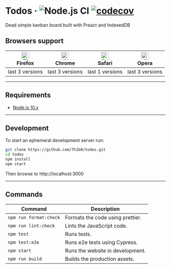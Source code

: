 # Todos &middot; ![Node.js CI](https://github.com/7h1b0/todos/workflows/Node.js%20CI/badge.svg) [![codecov](https://codecov.io/gh/7h1b0/todos/branch/master/graph/badge.svg?token=57PNU1ERS8)](https://codecov.io/gh/7h1b0/todos)

Dead simple kanban board built with Preact and IndexedDB

## Browsers support

| [<img src="https://raw.githubusercontent.com/alrra/browser-logos/master/src/firefox/firefox_48x48.png" alt="Firefox" width="24px" height="24px" />](http://godban.github.io/browsers-support-badges/)</br>Firefox | [<img src="https://raw.githubusercontent.com/alrra/browser-logos/master/src/chrome/chrome_48x48.png" alt="Chrome" width="24px" height="24px" />](http://godban.github.io/browsers-support-badges/)</br>Chrome | [<img src="https://raw.githubusercontent.com/alrra/browser-logos/master/src/safari/safari_48x48.png" alt="Safari" width="24px" height="24px" />](http://godban.github.io/browsers-support-badges/)</br>Safari | [<img src="https://raw.githubusercontent.com/alrra/browser-logos/master/src/opera/opera_48x48.png" alt="Opera" width="24px" height="24px" />](http://godban.github.io/browsers-support-badges/)</br>Opera |
| ----------------------------------------------------------------------------------------------------------------------------------------------------------------------------------------------------------------- | ------------------------------------------------------------------------------------------------------------------------------------------------------------------------------------------------------------- | ------------------------------------------------------------------------------------------------------------------------------------------------------------------------------------------------------------- | --------------------------------------------------------------------------------------------------------------------------------------------------------------------------------------------------------- |
| last 3 versions                                                                                                                                                                                                   | last 3 versions                                                                                                                                                                                               | last 1 versions                                                                                                                                                                                               | last 3 versions                                                                                                                                                                                           |

---

## Requirements

- [Node.js 10.x](https://nodejs.org/)

---

## Development

To start an ephemeral development server run:

```sh
git clone https://github.com/7h1b0/todos.git
cd todos
npm install
npm start
```

Then browse to http://localhost:3000

---

## Commands

| Command                | Description                      |
| ---------------------- | -------------------------------- |
| `npm run format:check` | Formats the code using prettier. |
| `npm run lint:check`   | Lints the JavaScript code.       |
| `npm test`             | Runs tests.                      |
| `npm test:e2e`         | Runs e2e tests using Cypress.    |
| `npm start`            | Runs the website in development. |
| `npm run build`        | Builds the production assets.    |
